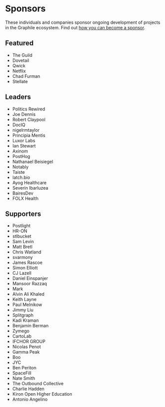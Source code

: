 # Sponsors

These individuals and companies sponsor ongoing development of projects in
the Graphile ecosystem. Find out [how you can become a
sponsor](https://graphile.org/sponsor/).

## Featured

- The Guild
- Dovetail
- Qwick
- Netflix
- Chad Furman
- Stellate

## Leaders

- Politics Rewired
- Joe Dennis
- Robert Claypool
- DocIQ
- nigelrmtaylor
- Principia Mentis
- Luxor Labs
- Ian Stewart
- Axinom
- PostHog
- Nathanael Beisiegel
- Notably
- Taiste
- latch.bio
- Ayog Healthcare
- Severin Ibarluzea
- BairesDev
- FOLX Health

## Supporters

- Postlight
- HR-ON
- stlbucket
- Sam Levin
- Matt Bretl
- Chris Watland
- svarmony
- James Rascoe
- Simon Elliott
- CJ Lazell
- Daniel Einspanjer
- Mansoor Razzaq
- Mark
- Alvin Ali Khaled
- Keith Layne
- Paul Melnikow
- Jimmy Liu
- Splitgraph
- Kadi Kraman
- Benjamin Berman
- Zymego
- CartoLab
- IFCHOR GROUP
- Nicolas Penot
- Gamma Peak
- Boo
- JYC
- Ben Periton
- SpaceFill
- Nate Smith
- The Outbound Collective
- Charlie Hadden
- Kiron Open Higher Education
- Antonio Angelino
